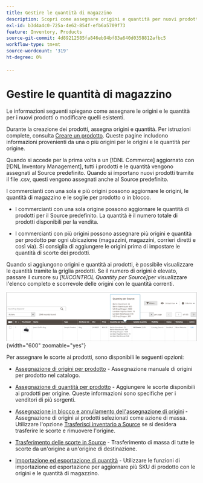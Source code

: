 ```yaml
---
title: Gestire le quantità di magazzino
description: Scopri come assegnare origini e quantità per nuovi prodotti o modificare prodotti esistenti.
exl-id: b3d4a4c0-725a-4e62-854f-efb6a5709f73
feature: Inventory, Products
source-git-commit: 4d89212585fa846eb94bf83a640d0358812afbc5
workflow-type: tm+mt
source-wordcount: '319'
ht-degree: 0%

---
```


# Gestire le quantità di magazzino

Le informazioni seguenti spiegano come assegnare le origini e le quantità per i nuovi prodotti o modificare quelli esistenti.

Durante la creazione dei prodotti, assegna origini e quantità. Per istruzioni complete, consulta [Creare un prodotto](../catalog/product-create.md). Queste pagine includono informazioni provenienti da una o più origini per le origini e le quantità per origine.

Quando si accede per la prima volta a un [!DNL Commerce] aggiornato con [!DNL Inventory Management], tutti i prodotti e le quantità vengono assegnati al Source predefinito. Quando si importano nuovi prodotti tramite il file .csv, questi vengono assegnati anche al Source predefinito.

I commercianti con una sola e più origini possono aggiornare le origini, le quantità di magazzino e le soglie per prodotto o in blocco.

- I commercianti con una sola origine possono aggiornare le quantità di prodotti per il Source predefinito. La quantità è il numero totale di prodotti disponibili per la vendita.

- I commercianti con più origini possono assegnare più origini e quantità per prodotto per ogni ubicazione (magazzini, magazzini, corrieri diretti e così via). Si consiglia di aggiungere le origini prima di impostare le quantità di scorte dei prodotti.

Quando si aggiungono origini e quantità ai prodotti, è possibile visualizzare le quantità tramite la griglia prodotti. Se il numero di origini è elevato, passare il cursore su _[!UICONTROL Quantity per Source]_&#x200B;per visualizzare l&#39;elenco completo e scorrevole delle origini con le quantità correnti.

![Quantità di prodotti per origine](assets/inventory-product-quantity.png){width="600" zoomable="yes"}

Per assegnare le scorte ai prodotti, sono disponibili le seguenti opzioni:

- [Assegnazione di origini per prodotto](sources-assign-per-product.md) - Assegnazione manuale di origini per prodotto nel catalogo.

- [Assegnazione di quantità per prodotto](quantities-assign-per-product.md) - Aggiungere le scorte disponibili ai prodotti per origine. Queste informazioni sono specifiche per i venditori di più sorgenti.

- [Assegnazione in blocco e annullamento dell&#39;assegnazione di origini](bulk-assignment.md) - Assegnazione di origini ai prodotti selezionati come azione di massa. Utilizzare l&#39;opzione [Trasferisci inventario a Source](inventory-transfer.md) se si desidera trasferire le scorte e rimuovere l&#39;origine.

- [Trasferimento delle scorte in Source](inventory-transfer.md) - Trasferimento di massa di tutte le scorte da un&#39;origine a un&#39;origine di destinazione.

- [Importazione ed esportazione di quantità](inventory-import-export.md) - Utilizzare le funzioni di importazione ed esportazione per aggiornare più SKU di prodotto con le origini e le quantità di magazzino.
